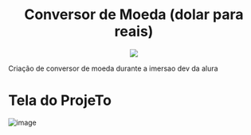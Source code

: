 <h1 align="center">Conversor de Moeda (dolar para reais)</h1>
<p align="center">
<img src="http://img.shields.io/static/v1?label=STATUS&message=%20CONCLUIDO&color=GREEN&style=for-the-badge"/>
</p>
Criação de conversor de moeda durante a imersao dev da alura


# Tela do ProjeTo

![image](https://user-images.githubusercontent.com/97040972/154801371-64aeaeca-3f83-4053-9284-71105e43b904.png)

